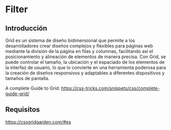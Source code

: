 # Filter

## Introducción

Grid es un sistema de diseño bidimensional que permite a los desarrolladores crear diseños complejos y flexibles para páginas web mediante la división de la página en filas y columnas, facilitando así el posicionamiento y alineación de elementos de manera precisa. Con Grid, se puede controlar el tamaño, la ubicación y el espaciado de los elementos de la interfaz de usuario, lo que lo convierte en una herramienta poderosa para la creación de diseños responsivos y adaptables a diferentes dispositivos y tamaños de pantalla.

A complete Guide to Grid: https://css-tricks.com/snippets/css/complete-guide-grid/

## Requisitos

https://cssgridgarden.com/#es
